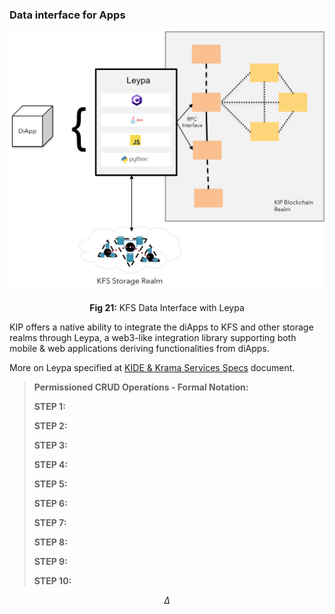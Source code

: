 ### Data interface for Apps

![KFS Data Interface with Leypa](images/tech-primer/KFS-Data-Interface.png)

<p align="center"> <b>Fig 21:</b> KFS Data Interface with Leypa <sup><a href="#references"></a></sup> </p>

KIP offers a native ability to integrate the diApps to KFS and other storage realms through Leypa, a web3-like integration library supporting both mobile & web applications deriving functionalities from diApps.

More on Leypa specified at [KIDE & Krama Services Specs](/pages/specs/kide/kide-specs.md) document.

> **Permissioned CRUD Operations - Formal Notation:**  
>
> **STEP 1:** 
>
> **STEP 2:** 
>
> **STEP 3:** 
>
> **STEP 4:** 
>
> **STEP 5:** 
>
> **STEP 6:** 
>
> **STEP 7:** 
>
> **STEP 8:** 
>
> **STEP 9:** 
>
> **STEP 10:** 

$$
\Delta
$$